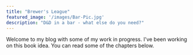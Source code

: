 ```yaml
---
title: "Brewer's League"
featured_image: '/images/Bar-Pic.jpg'
description: "D&D in a bar - what else do you need?"
---
```

Welcome to my blog with some of my work in progress. I've been working on this book idea. You can read some of the chapters below.